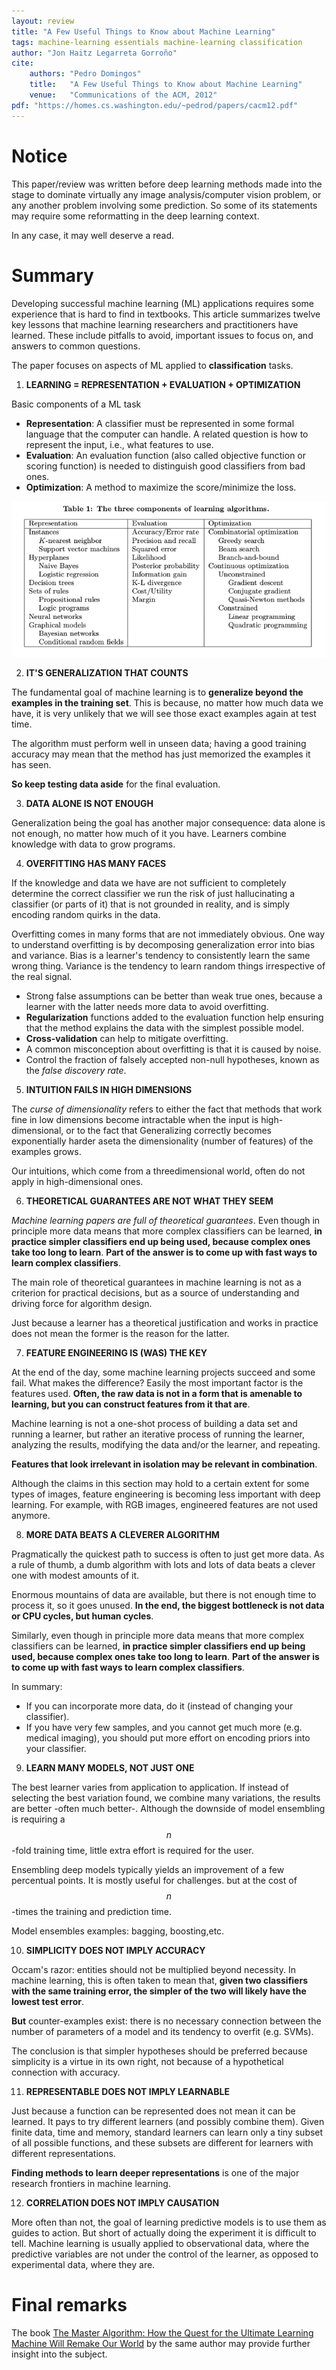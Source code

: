```yaml
---
layout: review
title: "A Few Useful Things to Know about Machine Learning"
tags: machine-learning essentials machine-learning classification
author: "Jon Haitz Legarreta Gorroño"
cite:
    authors: "Pedro Domingos"
    title:   "A Few Useful Things to Know about Machine Learning"
    venue:   "Communications of the ACM, 2012"
pdf: "https://homes.cs.washington.edu/~pedrod/papers/cacm12.pdf"
---
```



# Notice
This paper/review was written before deep learning methods made into the stage to dominate virtually any image analysis/computer vision problem, or any another problem involving some prediction. So some of its statements may require some reformatting in the deep learning context.

In any case, it may well deserve a read.


# Summary
Developing successful machine learning (ML) applications requires some experience that is hard to find in textbooks. This article summarizes twelve key lessons that machine learning researchers and practitioners have learned. These include pitfalls to avoid, important issues to focus on, and answers to common questions.

The paper focuses on aspects of ML applied to **classification** tasks.


1. **LEARNING = REPRESENTATION + EVALUATION + OPTIMIZATION**

Basic components of a ML task
- **Representation**: A classifier must be represented in some formal language that the computer can handle. A related question is how to represent the input, i.e., what features to use.
- **Evaluation**: An evaluation function (also called objective function or scoring function) is needed to distinguish good classifiers from bad ones.
- **Optimization**: A method to maximize the score/minimize the loss.

![](/article/images/UsefulThingsToKnowML/MLMethodComponents.png)


2. **IT'S GENERALIZATION THAT COUNTS**

The fundamental goal of machine learning is to **generalize beyond the examples in the training set**. This is because, no matter how much data we have, it is very unlikely that we will see those exact examples again at test time.

The algorithm must perform well in unseen data; having a good training accuracy may mean that the method has just memorized the examples it has seen.

**So keep testing data aside** for the final evaluation.


3. **DATA ALONE IS NOT ENOUGH**

Generalization being the goal has another major consequence: data alone is not enough, no matter how much of it you have. Learners combine knowledge with data to grow programs.


4. **OVERFITTING HAS MANY FACES**

If the knowledge and data we have are not sufficient to completely determine the correct classifier we run the risk of just hallucinating a classifier (or parts of it) that is not grounded in reality, and is simply encoding random quirks in the data.

Overfitting comes in many forms that are not immediately obvious. One way to understand overfitting is by decomposing generalization error into bias and variance. Bias is a learner's tendency to consistently learn the same wrong thing. Variance is the tendency to learn random things irrespective of the real signal.

* Strong false assumptions can be better than weak true ones, because a learner with the latter needs more data to avoid overfitting.
* **Regularization** functions added to the evaluation function help ensuring that the method explains the data with the simplest possible model.
* **Cross-validation** can help to mitigate overfitting.
* A common misconception about overfitting is that it is caused by noise.
* Control the fraction of falsely accepted non-null hypotheses, known as the _false discovery rate_.


5. **INTUITION FAILS IN HIGH DIMENSIONS**

The _curse of dimensionality_ refers to either the fact that methods that work fine in low dimensions become intractable when the input is high-dimensional, or to the fact that Generalizing correctly becomes exponentially harder aseta the dimensionality (number of features) of the examples grows.

Our intuitions, which come from a threedimensional world, often do not apply in high-dimensional ones.


6. **THEORETICAL GUARANTEES ARE NOT WHAT THEY SEEM**

_Machine learning papers are full of theoretical guarantees_.
Even though in principle more data means that more complex classifiers can be learned, **in practice simpler classifiers end up being used, because complex ones take too long to learn**. **Part of the answer is to come up with fast ways to learn complex classifiers**.

The main role of theoretical guarantees in machine learning is not as a criterion for practical decisions, but as a source of understanding and driving force for algorithm design.

Just because a learner has a theoretical justification and works in practice does not mean the former is the reason for the latter.


7. **FEATURE ENGINEERING IS (WAS) THE KEY**

At the end of the day, some machine learning projects succeed and some fail. What makes the difference? Easily the most important factor is the features used. **Often, the raw data is not in a form that is amenable to learning, but you can construct features from it that are**.

Machine learning is not a one-shot process of building a data set and running a learner, but rather an iterative process of running the learner, analyzing the results, modifying the data and/or the learner, and repeating.

**Features that look irrelevant in isolation may be relevant in combination**.

Although the claims in this section may hold to a certain extent for some types of images, feature engineering is becoming less important with deep learning. For example, with RGB images, engineered features are not used anymore.


8. **MORE DATA BEATS A CLEVERER ALGORITHM**

Pragmatically the quickest path to success is often to just get more data. As a rule of thumb, a dumb algorithm with lots and lots of data beats a clever one with modest amounts of it.

Enormous mountains of data are available, but there is not enough time to process it, so it goes unused. **In the end, the biggest bottleneck is not data or CPU cycles, but human cycles**.

Similarly, even though in principle more data means that more complex classifiers can be learned, **in practice simpler classifiers end up being used, because complex ones take too long to learn**. **Part of the answer is to come up with fast ways to learn complex classifiers**.

In summary:
* If you can incorporate more data, do it (instead of changing your classifier).
* If you have very few samples, and you cannot get much more (e.g. medical imaging), you should put more effort on encoding priors into your classifier.


9. **LEARN MANY MODELS, NOT JUST ONE**

The best learner varies from application to application. If instead of selecting the best variation found, we combine many variations, the results are better -often much better-. Although the downside of model ensembling is requiring a $$n$$-fold training time, little extra effort is required for the user.

Ensembling deep models typically yields an improvement of a few percentual points. It is mostly useful for challenges. but at the cost of $$n$$-times the training and prediction time.

Model ensembles examples: bagging, boosting,etc.


10. **SIMPLICITY DOES NOT IMPLY ACCURACY**

Occam's razor: entities should not be multiplied beyond necessity. In machine learning, this is often taken to mean that, **given two classifiers with the same training error, the simpler of the two will likely have the lowest test error**.

**But** counter-examples exist: there is no necessary connection between the number of parameters of a model and its tendency to overfit (e.g. SVMs).

The conclusion is that simpler hypotheses should be preferred because simplicity is a virtue in its own right, not because of a hypothetical connection with accuracy.


11. **REPRESENTABLE DOES NOT IMPLY LEARNABLE**

Just because a function can be represented does not mean it can be learned. It pays to try different learners (and possibly combine them). Given finite data, time and memory, standard learners can learn only a tiny subset of all possible functions, and these subsets are different for learners with different representations.

**Finding methods to learn deeper representations** is one of the major research frontiers in machine learning.


12. **CORRELATION DOES NOT IMPLY CAUSATION**

More often than not, the goal of learning predictive models is to use them as guides to action. But short of actually doing the experiment it is difficult to tell. Machine learning is usually applied to observational data, where the predictive variables are not under the control of the learner, as opposed to experimental data, where they are.


# Final remarks
The book [The Master Algorithm: How the Quest for the Ultimate Learning Machine Will Remake Our World](https://machinelearnings.co/the-master-algorithm-15e27cec2d4d) by the same author may provide further insight into the subject.
